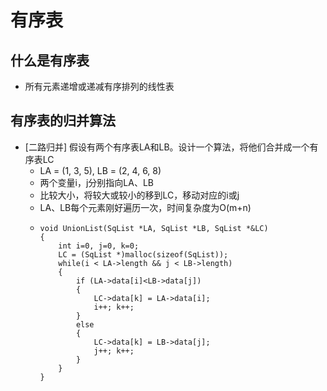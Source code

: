 # 有序表
## 什么是有序表
- 所有元素递增或递减有序排列的线性表
## 有序表的归并算法
- [二路归并] 假设有两个有序表LA和LB。设计一个算法，将他们合并成一个有序表LC
  - LA = (1, 3, 5), LB = (2, 4, 6, 8)
  - 两个变量i，j分别指向LA、LB
  - 比较大小，将较大或较小的移到LC，移动对应的i或j
  - LA、LB每个元素刚好遍历一次，时间复杂度为O(m+n)
  - ```
    void UnionList(SqList *LA, SqList *LB, SqList *&LC)
    {
        int i=0, j=0, k=0;
        LC = (SqList *)malloc(sizeof(SqList));
        while(i < LA->length && j < LB->length)
        {
            if (LA->data[i]<LB->data[j])
            {
                LC->data[k] = LA->data[i];
                i++; k++;
            }
            else
            {
                LC->data[k] = LB->data[j];
                j++; k++;
            }
        }
    }
    ```